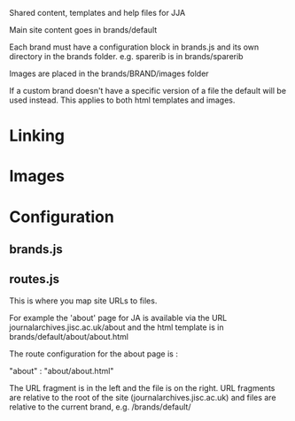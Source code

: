 Shared content, templates and help files for JJA

Main site content goes in brands/default

Each brand must have a configuration block in brands.js and its own directory in the brands folder. e.g. sparerib is in brands/sparerib

Images are placed in the brands/BRAND/images folder

If a custom brand doesn't have a specific version of a file the default will be used instead. This applies to both html templates and images.

Linking
=======

Images
======


Configuration
=============

brands.js
---------



routes.js
---------

This is where you map site URLs to files.

For example the 'about' page for JA is available via the URL journalarchives.jisc.ac.uk/about and the html template is in brands/default/about/about.html
 
 The route configuration for the about page is :
 
 "about" : "about/about.html"
 
 The URL fragment is in the left and the file is on the right. URL fragments are relative to the root of the site (journalarchives.jisc.ac.uk) and files are 
 relative to the current brand, e.g. /brands/default/